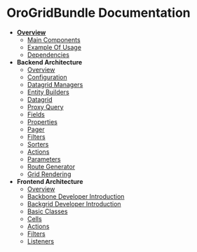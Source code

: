 OroGridBundle Documentation
===========================

- [**Overview**](./reference/overview.md)
    - [Main Components](./reference/overview.md#main-components)
    - [Example Of Usage](./reference/overview.md#example-of-usage)
    - [Dependencies](./reference/overview.md#dependencies)
- **Backend Architecture**
    - [Overview](./reference/backend/overview.md)
    - [Configuration](./reference/backend/configuration.md)
    - [Datagrid Managers](./reference/backend/datagrid-managers.md)
    - [Entity Builders](./reference/backend/entity-builders.md)
    - [Datagrid](./reference/backend/datagrid.md)
    - [Proxy Query](./reference/backend/proxy-query.md)
    - [Fields](./reference/backend/fields.md)
    - [Properties](./reference/backend/properties.md)
    - [Pager](./reference/backend/pager.md)
    - [Filters](./reference/backend/filters.md)
    - [Sorters](./reference/backend/sorters.md)
    - [Actions](./reference/backend/actions.md)
    - [Parameters](./reference/backend/parameters.md)
    - [Route Generator](./reference/backend/route-generator.md)
    - [Grid Rendering](./reference/backend/grid-rendering.md)
- **Frontend Architecture**
    - [Overview](./reference/frontend/overview.md)
    - [Backbone Developer Introduction](./reference/frontend/backbone-developer-introduction.md)
    - [Backgrid Developer Introduction](./reference/frontend/backgrid-developer-introduction.md)
    - [Basic Classes](./reference/frontend/basic-classes.md)
    - [Cells](./reference/frontend/cells.md)
    - [Actions](./reference/frontend/actions.md)
    - [Filters](./reference/frontend/filters.md)
    - [Listeners](./reference/frontend/listeners.md)
